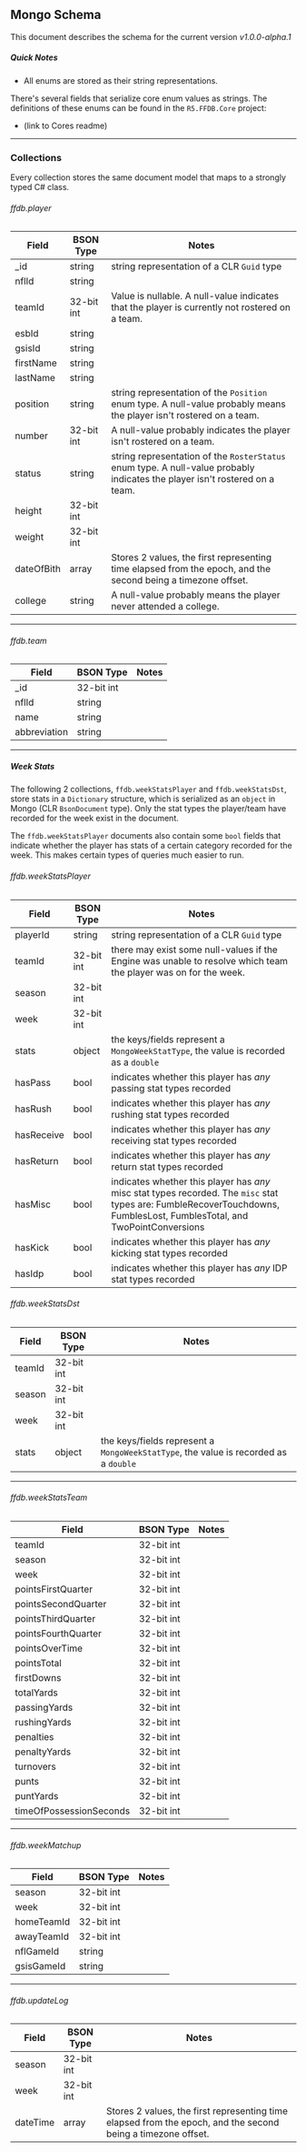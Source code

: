 ## Mongo Schema

This document describes the schema for the current version _v1.0.0-alpha.1_

##### Quick Notes
- All enums are stored as their string representations.

There's several fields that serialize core enum values as strings. The definitions of these enums can be found in the `R5.FFDB.Core` project:

- (link to Cores readme)


---

### Collections

Every collection stores the same document model that maps to a strongly typed C# class.

###### ffdb.player

Field | BSON Type | Notes
---|---|---
_id | string | string representation of a CLR `Guid` type
nflId | string | 
teamId | 32-bit int | Value is nullable. A null-value indicates that the player is currently not rostered on a team.
esbId | string | 
gsisId | string | 
firstName | string | 
lastName | string | 
position | string | string representation of the `Position` enum type. A null-value probably means the player isn't rostered on a team.
number | 32-bit int | A null-value probably indicates the player isn't rostered on a team.
status | string | string representation of the `RosterStatus` enum type. A null-value probably indicates the player isn't rostered on a team.
height | 32-bit int | 
weight | 32-bit int | 
dateOfBith | array | Stores 2 values, the first representing time elapsed from the epoch, and the second being a timezone offset.
college | string | A null-value probably means the player never attended a college.

---

###### ffdb.team

Field | BSON Type | Notes
---|---|---
_id | 32-bit int |
nflId | string | 
name | string | 
abbreviation | string | 

---

##### Week Stats 

The following 2 collections, `ffdb.weekStatsPlayer` and `ffdb.weekStatsDst`, store stats in a `Dictionary` structure, which is serialized as an `object` in Mongo (CLR `BsonDocument` type). Only the stat types the player/team have recorded for the week exist in the document.

The `ffdb.weekStatsPlayer` documents also contain some `bool` fields that indicate whether the player has stats of a certain category recorded for the week. This makes certain types of queries much easier to run.

###### ffdb.weekStatsPlayer

Field | BSON Type | Notes
---|---|---
playerId | string | string representation of a CLR `Guid` type
teamId | 32-bit int | there may exist some null-values if the Engine was unable to resolve which team the player was on for the week.
season | 32-bit int | 
week | 32-bit int | 
stats | object | the keys/fields represent a `MongoWeekStatType`, the value is recorded as a `double`
hasPass | bool | indicates whether this player has _any_ passing stat types recorded 
hasRush | bool | indicates whether this player has _any_ rushing stat types recorded 
hasReceive | bool | indicates whether this player has _any_ receiving stat types recorded 
hasReturn | bool | indicates whether this player has _any_ return stat types recorded 
hasMisc | bool | indicates whether this player has _any_ misc stat types recorded. The `misc` stat types are: FumbleRecoverTouchdowns, FumblesLost, FumblesTotal, and TwoPointConversions
hasKick | bool | indicates whether this player has _any_ kicking stat types recorded 
hasIdp | bool | indicates whether this player has _any_ IDP stat types recorded 

###### ffdb.weekStatsDst

Field | BSON Type | Notes
---|---|---
teamId | 32-bit int |
season | 32-bit int | 
week | 32-bit int | 
stats | object | the keys/fields represent a `MongoWeekStatType`, the value is recorded as a `double`

---

###### ffdb.weekStatsTeam

Field | BSON Type | Notes
---|---|---
teamId | 32-bit int |
season | 32-bit int | 
week | 32-bit int | 
pointsFirstQuarter | 32-bit int |
pointsSecondQuarter | 32-bit int |
pointsThirdQuarter | 32-bit int |
pointsFourthQuarter | 32-bit int |
pointsOverTime | 32-bit int |
pointsTotal | 32-bit int |
firstDowns | 32-bit int |
totalYards | 32-bit int |
passingYards | 32-bit int |
rushingYards | 32-bit int |
penalties | 32-bit int |
penaltyYards | 32-bit int |
turnovers | 32-bit int |
punts | 32-bit int |
puntYards | 32-bit int |
timeOfPossessionSeconds | 32-bit int |

---

###### ffdb.weekMatchup

Field | BSON Type | Notes
---|---|---
season | 32-bit int | 
week | 32-bit int | 
homeTeamId | 32-bit int |
awayTeamId | 32-bit int |
nflGameId | string |
gsisGameId | string |

---

###### ffdb.updateLog

Field | BSON Type | Notes
---|---|---
season | 32-bit int | 
week | 32-bit int | 
dateTime | array | Stores 2 values, the first representing time elapsed from the epoch, and the second being a timezone offset.